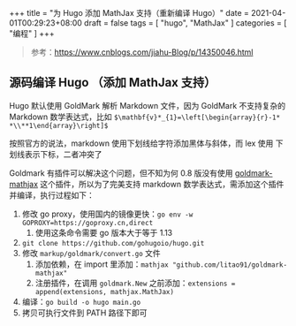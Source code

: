 +++
title = "为 Hugo 添加 MathJax 支持（重新编译 Hugo）"
date = 2021-04-01T00:29:23+08:00
draft = false
tags = [ "hugo", "MathJax" ]
categories = [ "编程" ]
+++

> 参考：https://www.cnblogs.com/jiahu-Blog/p/14350046.html

## 源码编译 Hugo （添加 MathJax 支持）

Hugo 默认使用 GoldMark 解析 Markdown 文件，因为 GoldMark 不支持复杂的 Markdown 数学表达式，比如 `$\mathbf{v}*_{1}=\left[\begin{array}{r}-1* *\\**1\end{array}\right]$`

按照官方的说法，markdown 使用下划线给字符添加黑体与斜体，而 lex 使用 下划线表示下标，二者冲突了

Goldmark 有插件可以解决这个问题，但不知为何 0.8 版没有使用 [goldmark-mathjax](https://github.com/litao91/goldmark-mathjax) 这个插件，所以为了完美支持 markdown 数学表达式，需添加这个插件并编译，执行过程如下：

1.  修改 go proxy，使用国内的镜像更快：`go env -w GOPROXY=https://goproxy.cn,direct`
    1.  使用这条命令需要 go 版本大于等于 1.13
2.  `git clone https://github.com/gohugoio/hugo.git`
3.  修改 `markup/goldmark/convert.go` 文件
    1.  添加依赖，在 import 里添加：`mathjax "github.com/litao91/goldmark-mathjax"`
    2.  注册插件，在调用 `goldmark.New` 之前添加：`extensions = append(extensions, mathjax.MathJax)`
4.  编译：`go build -o hugo main.go`
5.  拷贝可执行文件到 PATH 路径下即可